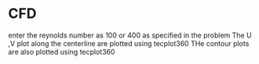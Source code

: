 # CFD
enter the reynolds number as 100 or 400 as specified in the problem
The U ,V plot along the centerline are plotted using tecplot360
THe contour plots are also plotted using tecplot360
